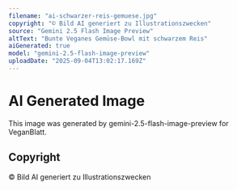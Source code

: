 ```yaml
---
filename: "ai-schwarzer-reis-gemuese.jpg"
copyright: "© Bild AI generiert zu Illustrationszwecken"
source: "Gemini 2.5 Flash Image Preview"
altText: "Bunte Veganes Gemüse-Bowl mit schwarzem Reis"
aiGenerated: true
model: "gemini-2.5-flash-image-preview"
uploadDate: "2025-09-04T13:02:17.169Z"
---
```


# AI Generated Image

This image was generated by gemini-2.5-flash-image-preview for VeganBlatt.

## Copyright
© Bild AI generiert zu Illustrationszwecken
